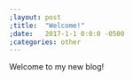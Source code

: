 ```yaml
---
;layout: post
;title:  "Welcome!"
;date:   2017-1-1 0:0:0 -0500
;categories: other
---
```

Welcome to my new blog!